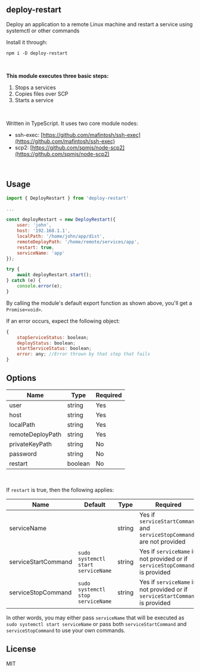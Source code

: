 ## deploy-restart
Deploy an application to a remote Linux machine and restart a service using systemctl or other commands

Install it through:

    npm i -D deploy-restart
<br />

**This module executes three basic steps:**
 1. Stops a services
 2. Copies files over SCP
 3. Starts a service
<br />

Written in TypeScript. It uses two core module nodes:
 - ssh-exec: [https://github.com/mafintosh/ssh-exec](https://github.com/mafintosh/ssh-exec)
 - scp2: [https://github.com/spmjs/node-scp2](https://github.com/spmjs/node-scp2)
<br />

## Usage
```javascript
import { DeployRestart } from 'deploy-restart'

...

const deployRestart = new DeployRestart({
    user: 'john',
    host: '192.168.1.1',
    localPath: '/home/john/app/dist',
    remoteDeployPath: '/home/remote/services/app',
    restart: true,
    serviceName: 'app'
});

try {
    await deployRestart.start();
} catch (e) {
    console.error(e);
}
```

By calling the module's default export function as shown above, you'll get a ``Promise<void>``.

If an error occurs, expect the following object:

```javascript
{
    stopServiceStatus: boolean;
    deployStatus: boolean;
    startServiceStatus: boolean;
    error: any; //Error thrown by that step that fails
}
````

## Options
|Name|Type|Required|
|--|--|--|
|user|string|Yes
|host|string|Yes
|localPath|string|Yes
|remoteDeployPath|string|Yes
|privateKeyPath|string|No
|password|string|No
|restart|boolean|No
<br />

If `restart` is true, then the following applies:

|Name|Default|Type|Required|
|--|--|--|--|
|serviceName||string|Yes if `serviceStartCommand` and `serviceStopCommand` are not provided
|serviceStartCommand|`sudo systemctl start serviceName`|string|Yes if `serviceName` is not provided or if `serviceStopCommand` is provided
|serviceStopCommand|`sudo systemctl stop serviceName`|string|Yes if `serviceName` is not provided or if `serviceStartCommand` is provided

In other words, you may either pass `serviceName` that will be executed as `sudo systemctl start serviceName` or pass both `serviceStartCommand` and `serviceStopCommand` to use your own commands.
<br />

## License
MIT

